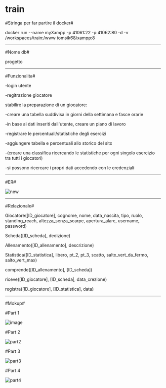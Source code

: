 # train


#Stringa per far partire il docker#

docker run --name myXampp -p 41061:22 -p 41062:80 -d -v /workspaces/train:/www tomsik68/xampp:8


-----------------------------------------------------------------------------------------------------------


#Nome db#

progetto


-----------------------------------------------------------------------------------------------------------


#Funzionalita#

-login utente

-regitrazione giocatore

stabilire la preparazione di un giocatore:

-creare una tabella suddivisa in giorni della settimana e fasce orarie

-in base ai dati inseriti dall'utente, creare un piano di lavoro

-registrare le percentuali/statistiche degli esercizi

-aggiungere tabella e percentuali allo storico del sito

-(creare una classifica ricercando le statistiche per ogni singolo esercizio tra tutti i giocatori)

-si possono ricercare i propri dati accedendo con le credenziali


-----------------------------------------------------------------------------------------------------------


#ER#

![new](https://github.com/lorenzotasca/train/assets/101709418/ca815d43-10f6-441b-99d4-9a938b8b0385)



-----------------------------------------------------------------------------------------------------------


#Relazionale#

Giocatore([ID_giocatore], cognome, nome, data_nascita, tipo, ruolo, standing_reach, altezza_senza_scarpe, apertura_alare, username, password)

Scheda([ID_scheda], dedizione)

Allenamento([ID_allenamento], descrizione)

Statistica([ID_statistica], libero, pt_2, pt_3, scatto, salto_vert_da_fermo, salto_vert_max)

comprende([ID_allenamento], [ID_scheda])

riceve([ID_giocatore], [ID_scheda], data_crezione)

registra([ID_giocatore], [ID_statistica], data)


-----------------------------------------------------------------------------------------------------------



#Mokup#

#Part 1

![image](https://github.com/lorenzotasca/train/assets/101709418/b92dcd5e-84c7-4e57-bfa5-b5340c17b57d)


#Part 2

![part2](https://github.com/lorenzotasca/train/assets/101709418/6dfe4ab4-3cc1-4554-bde4-23de4121ed49)

#Part 3

![part3](https://github.com/lorenzotasca/train/assets/101709418/9576d654-50fd-4c6c-817a-c6f6c56fab65)

#Part 4

![part4](https://github.com/lorenzotasca/train/assets/101709418/10fc2ecd-540d-42f0-b4e8-4b5b0493a591)

